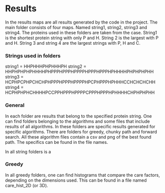 # Results
In the results maps are all results generated by the code in the project. The main folder consists of four maps. Named string1, string2, string3 and string4. The proteins used in these folders are taken from the case. String1 is the shortest protein string with only P and H. String 2 is the largest with P and H. String 3 and string 4 are the largest strings with P, H and C.

### Strings used in folders
string1 = HHPHHHPHPHHHPH
string2 = HHPHPHPHPHHHHPHPPPHPPPHPPPPHPPPHPPPHPHHHHPHPHPHPHH
string3 = HCPHPCPHPCHCHPHPPPHPPPHPPPPHPCPHPPPHPHHHCCHCHCHCHH
string4 = HCPHPHPHCHHHHPCCPPHPPPHPPPPCPPPHPPPHPHHHHCHPHPHPHH

### General
In each folder are results that belong to the specified protein string. One can find folders belonging to the algorithms and some files that include results of all algorithms. In these folders are specific results generated for specific algorithms. There are folders for greedy, chunky path and forward search. All these algorithm files contain a csv and png of the best found path. The specifics can be found in the file names.

In all string folders is a

### Greedy
In all greedy folders, one can find histograms that compare the care factors, depending on the dimensions used. This can be found in a file named care_hist_2D (or 3D).

###
